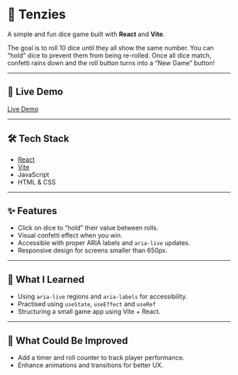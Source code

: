 # 🎲 Tenzies

A simple and fun dice game built with **React** and **Vite**.

The goal is to roll 10 dice until they all show the same number. You can "hold" dice to prevent them from being re-rolled. Once all dice match, confetti rains down and the roll button turns into a “New Game” button!

---

## 🚀 Live Demo

[Live Demo](____)

---

## 🛠 Tech Stack

- [React](https://reactjs.org/)
- [Vite](https://vitejs.dev/)
- JavaScript
- HTML & CSS

---

## ✨ Features

- Click on dice to “hold” their value between rolls.
- Visual confetti effect when you win.
- Accessible with proper ARIA labels and `aria-live` updates.
- Responsive design for screens smaller than 650px.

---

## 🧠 What I Learned

- Using `aria-live` regions and `aria-labels` for accessibility.
- Practised using `useState`, `useEffect` and `useRef`
- Structuring a small game app using Vite + React.

---

## 📌 What Could Be Improved

- Add a timer and roll counter to track player performance.
- Enhance animations and transitions for better UX.